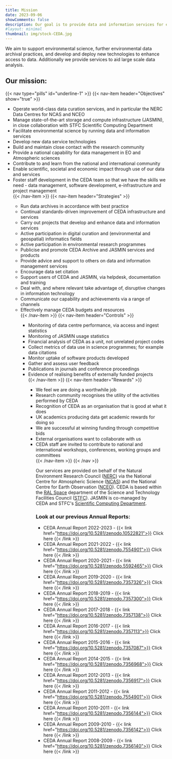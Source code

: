 ```yaml
---
title: Mission
date: 2023-09-06
showComments: false
description: Our goal is to provide data and information services for environmental science
#layout: minimal
thumbnail: img/stock-CEDA.jpg
---
```


We aim to support environmental science, further environmental data archival practices, and develop and deploy new technologies to enhance access to data. Additionally we provide services to aid large scale data analysis.

## Our mission:

{{< nav type="pills" id="underline-1" >}}
  {{< nav-item header="Objectives" show="true" >}}
    <ul><li>Operate world-class data curation services, and in particular the NERC Data Centres for NCAS and NCEO</li><li>Manage state-of-the-art storage and compute infrastructure (JASMIN), in close collaboration with STFC Scientific Computing Department</li>
    <li>Facilitate environmental science by running data and information services</li>
    <li>Develop new data service technologies</li>
    <li>Build and maintain close contact with the research community</li>
    <li>Provide a national capability for data management in EO and Atmospheric sciences</li>
    <li>Contribute to and learn from the national and international community</li>
    <li>Enable scientific, societal and economic impact through use of our data and services</li>
    <li>Foster staff development in the CEDA team so that we have the skills we need - data management, software development, e-infrastructure and project management </li>
  {{< /nav-item >}}
  {{< nav-item header="Strategies" >}}
    <ul><li>Run data archives in accordance with best practice</li>
    <li>Continual standards-driven improvement of CEDA infrastructure and services</li>
    <li>Carry out projects that develop and enhance data and information services</li>
    <li>Active participation in digital curation and (environmental and geospatial) informatics fields</li>
    <li>Active participation in environmental research programmes</li>
    <li>Publicise and promote CEDA Archive and JASMIN services and products</li>
    <li>Provide advice and support to others on data and information management services</li>
    <li>Encourage data set citation</li>
    <li>Support users of CEDA and JASMIN, via helpdesk, documentation and training</li>
    <li>Deal with, and where relevant take advantage of, disruptive changes in information technology</li>
    <li>Communicate our capability and achievements via a range of channels</li>
    <li>Effectively manage CEDA budgets and resources</li>
  {{< /nav-item >}}
  {{< nav-item header="Controls" >}}
    <ul><li>Monitoring of data centre performance, via access and ingest statistics</li>
    <li>Monitoring of JASMIN usage statistics</li>
    <li>Financial analysis of CEDA as a unit, not unrelated project codes</li>
    <li>Collect metrics of data use in science programmes; for example data citations</li>
    <li>Monitor uptake of software products developed</li>
    <li>Gather and assess user feedback</li>
    <li>Publications in journals and conference proceedings</li>
    <li>Evidence of realising benefits of externally funded projects</li>
  {{< /nav-item >}}
  {{< nav-item header="Rewards" >}}
    <ul><li>We feel we are doing a worthwhile job</li>
    <li>Research community recognises the utility of the activities performed by CEDA</li>
    <li>Recognition of CEDA as an organisation that is good at what it does</li>
    <li>UK academics producing data get academic rewards for doing so</li>
    <li>We are successful at winning funding through competitive bids</li>
    <li>External organisations want to collaborate with us</li>
    <li>CEDA staff are invited to contribute to national and international workshops, conferences, working groups and committees</li>
  {{< /nav-item >}}
{{< /nav >}}

<p class="p1">Our services are provided on behalf of the Natural Environment Research Council (<a href="https://nerc.ukri.org/">NERC</a>) via the National Centre for Atmospheric Science (<a href="https://ncas.ac.uk/en/">NCAS</a>) and the National Centre for Earth Observation (<a href="https://www.nceo.ac.uk/">NCEO</a>). CEDA is based within the&nbsp;<a href="http://www.stfc.ac.uk/ralspace/default.aspx"><span class="s1">RAL Space</span></a>&nbsp;department of the&nbsp;<span class="s1">Science and Technology Facilities Council</span>&nbsp;(<a href="https://stfc.ukri.org/">STFC</a>).&nbsp;JASMIN is co-managed by CEDA&nbsp;and STFC's <a href="https://www.scd.stfc.ac.uk/Pages/home.aspx">Scientific Computing Department</a>.&nbsp;&nbsp;</p>

### Look at our previous Annual Reports:

- CEDA Annual Report 2022-2023 - {{< link href="https://doi.org/10.5281/zenodo.10522821">}} Click here {{< /link >}}
- CEDA Annual Report 2021-2022 - {{< link href="https://doi.org/10.5281/zenodo.7554901">}} Click here {{< /link >}}
- CEDA Annual Report 2020-2021 - {{< link href="https://doi.org/10.5281/zenodo.5592465">}} Click here {{< /link >}}
- CEDA Annual Report 2019-2020 - {{< link href="https://doi.org/10.5281/zenodo.7357326">}} Click here {{< /link >}}
- CEDA Annual Report 2018-2019 - {{< link href="https://doi.org/10.5281/zenodo.7357300">}} Click here {{< /link >}}
- CEDA Annual Report 2017-2018 - {{< link href="https://doi.org/10.5281/zenodo.7357138">}} Click here {{< /link >}}
- CEDA Annual Report 2016-2017 - {{< link href="https://doi.org/10.5281/zenodo.7357113">}} Click here {{< /link >}}
- CEDA Annual Report 2015-2016 - {{< link href="https://doi.org/10.5281/zenodo.7357087">}} Click here {{< /link >}}
- CEDA Annual Report 2014-2015 - {{< link href="https://doi.org/10.5281/zenodo.7356968">}} Click here {{< /link >}}
- CEDA Annual Report 2012-2013 - {{< link href="https://doi.org/10.5281/zenodo.7356917">}} Click here {{< /link >}}
- CEDA Annual Report 2011-2012 - {{< link href="https://doi.org/10.5281/zenodo.7554901">}} Click here {{< /link >}}
- CEDA Annual Report 2010-2011 - {{< link href="https://doi.org/10.5281/zenodo.7356144">}} Click here {{< /link >}}
- CEDA Annual Report 2009-2010 - {{< link href="https://doi.org/10.5281/zenodo.7356142">}} Click here {{< /link >}}
- CEDA Annual Report 2008-2009 - {{< link href="https://doi.org/10.5281/zenodo.7356140">}} Click here {{< /link >}}
